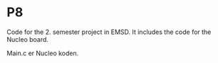 # P8
Code for the 2. semester project in EMSD. It includes the code for the Nucleo board.


Main.c er Nucleo koden.
